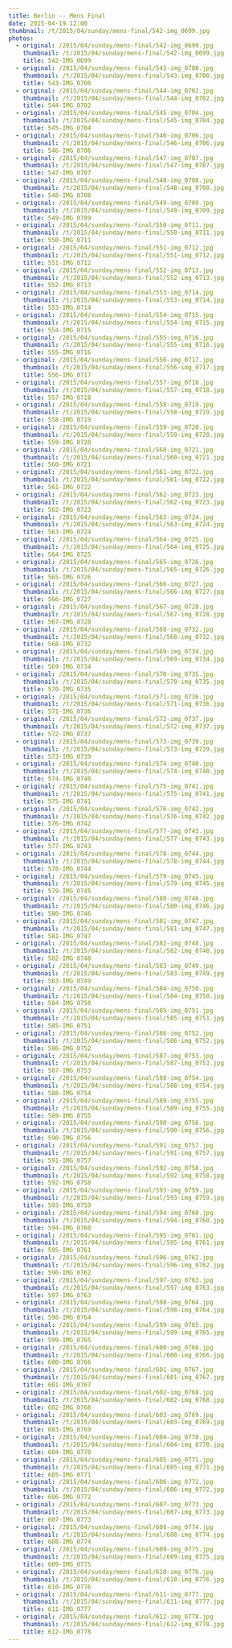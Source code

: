 ```yaml
---
title: Berlin -- Mens Final
date: 2015-04-19 12:00
thumbnail: /t/2015/04/sunday/mens-final/542-img_0699.jpg
photos:
  - original: /2015/04/sunday/mens-final/542-img_0699.jpg
    thumbnail: /t/2015/04/sunday/mens-final/542-img_0699.jpg
    title: 542-IMG_0699
  - original: /2015/04/sunday/mens-final/543-img_0700.jpg
    thumbnail: /t/2015/04/sunday/mens-final/543-img_0700.jpg
    title: 543-IMG_0700
  - original: /2015/04/sunday/mens-final/544-img_0702.jpg
    thumbnail: /t/2015/04/sunday/mens-final/544-img_0702.jpg
    title: 544-IMG_0702
  - original: /2015/04/sunday/mens-final/545-img_0704.jpg
    thumbnail: /t/2015/04/sunday/mens-final/545-img_0704.jpg
    title: 545-IMG_0704
  - original: /2015/04/sunday/mens-final/546-img_0706.jpg
    thumbnail: /t/2015/04/sunday/mens-final/546-img_0706.jpg
    title: 546-IMG_0706
  - original: /2015/04/sunday/mens-final/547-img_0707.jpg
    thumbnail: /t/2015/04/sunday/mens-final/547-img_0707.jpg
    title: 547-IMG_0707
  - original: /2015/04/sunday/mens-final/548-img_0708.jpg
    thumbnail: /t/2015/04/sunday/mens-final/548-img_0708.jpg
    title: 548-IMG_0708
  - original: /2015/04/sunday/mens-final/549-img_0709.jpg
    thumbnail: /t/2015/04/sunday/mens-final/549-img_0709.jpg
    title: 549-IMG_0709
  - original: /2015/04/sunday/mens-final/550-img_0711.jpg
    thumbnail: /t/2015/04/sunday/mens-final/550-img_0711.jpg
    title: 550-IMG_0711
  - original: /2015/04/sunday/mens-final/551-img_0712.jpg
    thumbnail: /t/2015/04/sunday/mens-final/551-img_0712.jpg
    title: 551-IMG_0712
  - original: /2015/04/sunday/mens-final/552-img_0713.jpg
    thumbnail: /t/2015/04/sunday/mens-final/552-img_0713.jpg
    title: 552-IMG_0713
  - original: /2015/04/sunday/mens-final/553-img_0714.jpg
    thumbnail: /t/2015/04/sunday/mens-final/553-img_0714.jpg
    title: 553-IMG_0714
  - original: /2015/04/sunday/mens-final/554-img_0715.jpg
    thumbnail: /t/2015/04/sunday/mens-final/554-img_0715.jpg
    title: 554-IMG_0715
  - original: /2015/04/sunday/mens-final/555-img_0716.jpg
    thumbnail: /t/2015/04/sunday/mens-final/555-img_0716.jpg
    title: 555-IMG_0716
  - original: /2015/04/sunday/mens-final/556-img_0717.jpg
    thumbnail: /t/2015/04/sunday/mens-final/556-img_0717.jpg
    title: 556-IMG_0717
  - original: /2015/04/sunday/mens-final/557-img_0718.jpg
    thumbnail: /t/2015/04/sunday/mens-final/557-img_0718.jpg
    title: 557-IMG_0718
  - original: /2015/04/sunday/mens-final/558-img_0719.jpg
    thumbnail: /t/2015/04/sunday/mens-final/558-img_0719.jpg
    title: 558-IMG_0719
  - original: /2015/04/sunday/mens-final/559-img_0720.jpg
    thumbnail: /t/2015/04/sunday/mens-final/559-img_0720.jpg
    title: 559-IMG_0720
  - original: /2015/04/sunday/mens-final/560-img_0721.jpg
    thumbnail: /t/2015/04/sunday/mens-final/560-img_0721.jpg
    title: 560-IMG_0721
  - original: /2015/04/sunday/mens-final/561-img_0722.jpg
    thumbnail: /t/2015/04/sunday/mens-final/561-img_0722.jpg
    title: 561-IMG_0722
  - original: /2015/04/sunday/mens-final/562-img_0723.jpg
    thumbnail: /t/2015/04/sunday/mens-final/562-img_0723.jpg
    title: 562-IMG_0723
  - original: /2015/04/sunday/mens-final/563-img_0724.jpg
    thumbnail: /t/2015/04/sunday/mens-final/563-img_0724.jpg
    title: 563-IMG_0724
  - original: /2015/04/sunday/mens-final/564-img_0725.jpg
    thumbnail: /t/2015/04/sunday/mens-final/564-img_0725.jpg
    title: 564-IMG_0725
  - original: /2015/04/sunday/mens-final/565-img_0726.jpg
    thumbnail: /t/2015/04/sunday/mens-final/565-img_0726.jpg
    title: 565-IMG_0726
  - original: /2015/04/sunday/mens-final/566-img_0727.jpg
    thumbnail: /t/2015/04/sunday/mens-final/566-img_0727.jpg
    title: 566-IMG_0727
  - original: /2015/04/sunday/mens-final/567-img_0728.jpg
    thumbnail: /t/2015/04/sunday/mens-final/567-img_0728.jpg
    title: 567-IMG_0728
  - original: /2015/04/sunday/mens-final/568-img_0732.jpg
    thumbnail: /t/2015/04/sunday/mens-final/568-img_0732.jpg
    title: 568-IMG_0732
  - original: /2015/04/sunday/mens-final/569-img_0734.jpg
    thumbnail: /t/2015/04/sunday/mens-final/569-img_0734.jpg
    title: 569-IMG_0734
  - original: /2015/04/sunday/mens-final/570-img_0735.jpg
    thumbnail: /t/2015/04/sunday/mens-final/570-img_0735.jpg
    title: 570-IMG_0735
  - original: /2015/04/sunday/mens-final/571-img_0736.jpg
    thumbnail: /t/2015/04/sunday/mens-final/571-img_0736.jpg
    title: 571-IMG_0736
  - original: /2015/04/sunday/mens-final/572-img_0737.jpg
    thumbnail: /t/2015/04/sunday/mens-final/572-img_0737.jpg
    title: 572-IMG_0737
  - original: /2015/04/sunday/mens-final/573-img_0739.jpg
    thumbnail: /t/2015/04/sunday/mens-final/573-img_0739.jpg
    title: 573-IMG_0739
  - original: /2015/04/sunday/mens-final/574-img_0740.jpg
    thumbnail: /t/2015/04/sunday/mens-final/574-img_0740.jpg
    title: 574-IMG_0740
  - original: /2015/04/sunday/mens-final/575-img_0741.jpg
    thumbnail: /t/2015/04/sunday/mens-final/575-img_0741.jpg
    title: 575-IMG_0741
  - original: /2015/04/sunday/mens-final/576-img_0742.jpg
    thumbnail: /t/2015/04/sunday/mens-final/576-img_0742.jpg
    title: 576-IMG_0742
  - original: /2015/04/sunday/mens-final/577-img_0743.jpg
    thumbnail: /t/2015/04/sunday/mens-final/577-img_0743.jpg
    title: 577-IMG_0743
  - original: /2015/04/sunday/mens-final/578-img_0744.jpg
    thumbnail: /t/2015/04/sunday/mens-final/578-img_0744.jpg
    title: 578-IMG_0744
  - original: /2015/04/sunday/mens-final/579-img_0745.jpg
    thumbnail: /t/2015/04/sunday/mens-final/579-img_0745.jpg
    title: 579-IMG_0745
  - original: /2015/04/sunday/mens-final/580-img_0746.jpg
    thumbnail: /t/2015/04/sunday/mens-final/580-img_0746.jpg
    title: 580-IMG_0746
  - original: /2015/04/sunday/mens-final/581-img_0747.jpg
    thumbnail: /t/2015/04/sunday/mens-final/581-img_0747.jpg
    title: 581-IMG_0747
  - original: /2015/04/sunday/mens-final/582-img_0748.jpg
    thumbnail: /t/2015/04/sunday/mens-final/582-img_0748.jpg
    title: 582-IMG_0748
  - original: /2015/04/sunday/mens-final/583-img_0749.jpg
    thumbnail: /t/2015/04/sunday/mens-final/583-img_0749.jpg
    title: 583-IMG_0749
  - original: /2015/04/sunday/mens-final/584-img_0750.jpg
    thumbnail: /t/2015/04/sunday/mens-final/584-img_0750.jpg
    title: 584-IMG_0750
  - original: /2015/04/sunday/mens-final/585-img_0751.jpg
    thumbnail: /t/2015/04/sunday/mens-final/585-img_0751.jpg
    title: 585-IMG_0751
  - original: /2015/04/sunday/mens-final/586-img_0752.jpg
    thumbnail: /t/2015/04/sunday/mens-final/586-img_0752.jpg
    title: 586-IMG_0752
  - original: /2015/04/sunday/mens-final/587-img_0753.jpg
    thumbnail: /t/2015/04/sunday/mens-final/587-img_0753.jpg
    title: 587-IMG_0753
  - original: /2015/04/sunday/mens-final/588-img_0754.jpg
    thumbnail: /t/2015/04/sunday/mens-final/588-img_0754.jpg
    title: 588-IMG_0754
  - original: /2015/04/sunday/mens-final/589-img_0755.jpg
    thumbnail: /t/2015/04/sunday/mens-final/589-img_0755.jpg
    title: 589-IMG_0755
  - original: /2015/04/sunday/mens-final/590-img_0756.jpg
    thumbnail: /t/2015/04/sunday/mens-final/590-img_0756.jpg
    title: 590-IMG_0756
  - original: /2015/04/sunday/mens-final/591-img_0757.jpg
    thumbnail: /t/2015/04/sunday/mens-final/591-img_0757.jpg
    title: 591-IMG_0757
  - original: /2015/04/sunday/mens-final/592-img_0758.jpg
    thumbnail: /t/2015/04/sunday/mens-final/592-img_0758.jpg
    title: 592-IMG_0758
  - original: /2015/04/sunday/mens-final/593-img_0759.jpg
    thumbnail: /t/2015/04/sunday/mens-final/593-img_0759.jpg
    title: 593-IMG_0759
  - original: /2015/04/sunday/mens-final/594-img_0760.jpg
    thumbnail: /t/2015/04/sunday/mens-final/594-img_0760.jpg
    title: 594-IMG_0760
  - original: /2015/04/sunday/mens-final/595-img_0761.jpg
    thumbnail: /t/2015/04/sunday/mens-final/595-img_0761.jpg
    title: 595-IMG_0761
  - original: /2015/04/sunday/mens-final/596-img_0762.jpg
    thumbnail: /t/2015/04/sunday/mens-final/596-img_0762.jpg
    title: 596-IMG_0762
  - original: /2015/04/sunday/mens-final/597-img_0763.jpg
    thumbnail: /t/2015/04/sunday/mens-final/597-img_0763.jpg
    title: 597-IMG_0763
  - original: /2015/04/sunday/mens-final/598-img_0764.jpg
    thumbnail: /t/2015/04/sunday/mens-final/598-img_0764.jpg
    title: 598-IMG_0764
  - original: /2015/04/sunday/mens-final/599-img_0765.jpg
    thumbnail: /t/2015/04/sunday/mens-final/599-img_0765.jpg
    title: 599-IMG_0765
  - original: /2015/04/sunday/mens-final/600-img_0766.jpg
    thumbnail: /t/2015/04/sunday/mens-final/600-img_0766.jpg
    title: 600-IMG_0766
  - original: /2015/04/sunday/mens-final/601-img_0767.jpg
    thumbnail: /t/2015/04/sunday/mens-final/601-img_0767.jpg
    title: 601-IMG_0767
  - original: /2015/04/sunday/mens-final/602-img_0768.jpg
    thumbnail: /t/2015/04/sunday/mens-final/602-img_0768.jpg
    title: 602-IMG_0768
  - original: /2015/04/sunday/mens-final/603-img_0769.jpg
    thumbnail: /t/2015/04/sunday/mens-final/603-img_0769.jpg
    title: 603-IMG_0769
  - original: /2015/04/sunday/mens-final/604-img_0770.jpg
    thumbnail: /t/2015/04/sunday/mens-final/604-img_0770.jpg
    title: 604-IMG_0770
  - original: /2015/04/sunday/mens-final/605-img_0771.jpg
    thumbnail: /t/2015/04/sunday/mens-final/605-img_0771.jpg
    title: 605-IMG_0771
  - original: /2015/04/sunday/mens-final/606-img_0772.jpg
    thumbnail: /t/2015/04/sunday/mens-final/606-img_0772.jpg
    title: 606-IMG_0772
  - original: /2015/04/sunday/mens-final/607-img_0773.jpg
    thumbnail: /t/2015/04/sunday/mens-final/607-img_0773.jpg
    title: 607-IMG_0773
  - original: /2015/04/sunday/mens-final/608-img_0774.jpg
    thumbnail: /t/2015/04/sunday/mens-final/608-img_0774.jpg
    title: 608-IMG_0774
  - original: /2015/04/sunday/mens-final/609-img_0775.jpg
    thumbnail: /t/2015/04/sunday/mens-final/609-img_0775.jpg
    title: 609-IMG_0775
  - original: /2015/04/sunday/mens-final/610-img_0776.jpg
    thumbnail: /t/2015/04/sunday/mens-final/610-img_0776.jpg
    title: 610-IMG_0776
  - original: /2015/04/sunday/mens-final/611-img_0777.jpg
    thumbnail: /t/2015/04/sunday/mens-final/611-img_0777.jpg
    title: 611-IMG_0777
  - original: /2015/04/sunday/mens-final/612-img_0778.jpg
    thumbnail: /t/2015/04/sunday/mens-final/612-img_0778.jpg
    title: 612-IMG_0778
---
```

